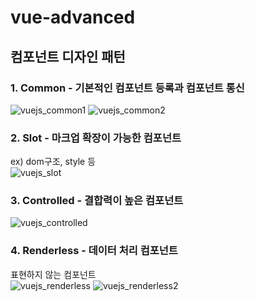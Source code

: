 # vue-advanced

## 컴포넌트 디자인 패턴

### 1. Common - 기본적인 컴포넌트 등록과 컴포넌트 통신                   
![vuejs_common1](https://user-images.githubusercontent.com/42309919/104389102-09960900-557e-11eb-8ecd-bb98ea36e270.PNG)
![vuejs_common2](https://user-images.githubusercontent.com/42309919/104389108-0ac73600-557e-11eb-853d-6e7ffa282676.PNG)
### 2. Slot - 마크업 확장이 가능한 컴포넌트                   
   ex) dom구조, style 등               
![vuejs_slot](https://user-images.githubusercontent.com/42309919/104389367-a48ee300-557e-11eb-8845-5f92830d2119.PNG)
### 3. Controlled - 결합력이 높은 컴포넌트                   
![vuejs_controlled](https://user-images.githubusercontent.com/42309919/104389109-0ac73600-557e-11eb-8ca9-bcc67696df04.PNG)
### 4. Renderless - 데이터 처리 컴포넌트                   
   표현하지 않는 컴포넌트                   
![vuejs_renderless](https://user-images.githubusercontent.com/42309919/104389111-0b5fcc80-557e-11eb-901f-023a774e27a0.PNG)
![vuejs_renderless2](https://user-images.githubusercontent.com/42309919/104389113-0b5fcc80-557e-11eb-8cea-e417d161d546.PNG)
